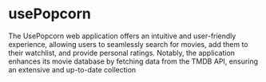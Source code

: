 # usePopcorn

The UsePopcorn web application offers an intuitive and user-friendly experience, allowing users to seamlessly search for movies, add them to their watchlist, and provide personal ratings. Notably, the application enhances its movie database by fetching data from the TMDB API, ensuring an extensive and up-to-date collection
